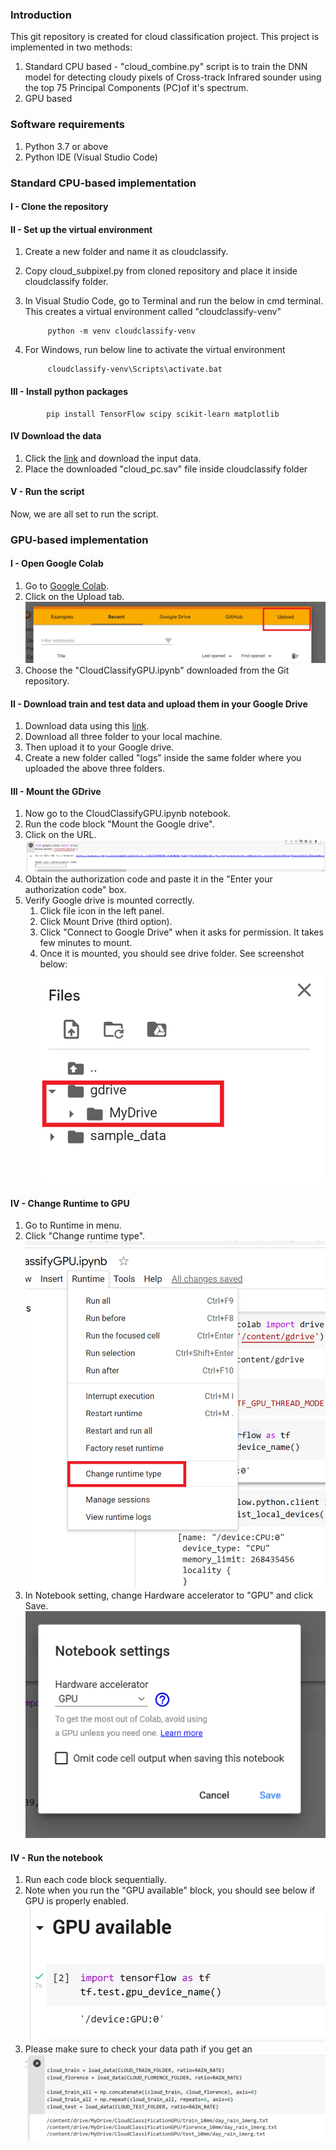 ### **Introduction**
This git repository is created for cloud classification project. This project is implemented in two methods:
1. Standard CPU based - "cloud_combine.py" script is to train the DNN model for detecting cloudy pixels of Cross-track Infrared sounder using the top 75 Principal Components (PC)of it's spectrum.
2. GPU based


### **Software requirements**
1. Python 3.7 or above
2. Python IDE (Visual Studio Code)

### **Standard CPU-based implementation**

#### **I - Clone the repository**

#### **II - Set up the virtual environment**
1. Create a new folder and name it as cloudclassify.
2. Copy cloud_subpixel.py from cloned repository and place it inside cloudclassify folder.
3. In Visual Studio Code, go to Terminal and run the below in cmd terminal. This creates a virtual environment called "cloudclassify-venv"
   
            python -m venv cloudclassify-venv
4. For Windows, run below line to activate the virtual environment
   
            cloudclassify-venv\Scripts\activate.bat
#### **III - Install python packages**
      
            pip install TensorFlow scipy scikit-learn matplotlib       

#### **IV Download the data**
1. Click the [link](https://drive.google.com/drive/u/0/folders/1d9uS1EDtIkmTHu3pDhJgR7mbqVS2gZNM) and download the input data.
2. Place the downloaded "cloud_pc.sav" file inside cloudclassify folder

#### **V - Run the script**
Now, we are all set to run the script.

### **GPU-based implementation**

#### **I - Open Google Colab**
1. Go to <a href="https://colab.research.google.com/notebooks/intro.ipynb#recent=true" target="_blank">Google Colab</a>.
2. Click on the Upload tab.
   ![image](https://github.com/stccenter/CloudClassification/blob/main/Images/GoogleColabUpload.png)
3. Choose the "CloudClassifyGPU.ipynb" downloaded from the Git repository.

#### **II - Download train and test data and upload them in your Google Drive**
1. Download data using this <a href="https://drive.google.com/drive/folders/1XqrxJd6rGgd0N2QJXRd1fm5aCZiSZClR?usp=sharing" target="_blank">link</a>.
2. Download all three folder to your local machine.
3. Then upload it to your Google drive.
4. Create a new folder called "logs" inside the same folder where you uploaded the above three folders.

#### **III - Mount the GDrive**
1. Now go to the CloudClassifyGPU.ipynb notebook.
2. Run the code block "Mount the Google drive".
3. Click on the URL.
    ![image](https://github.com/stccenter/CloudClassification/blob/main/Images/MountGdrive.PNG)
4. Obtain the authorization code and paste it in the "Enter your authorization code" box.
5. Verify Google drive is mounted correctly.
   1. Click file icon in the left panel.
   2. Click Mount Drive (third option).
   3. Click "Connect to Google Drive" when it asks for permission. It takes few minutes to mount.
   4. Once it is mounted, you should see drive folder. See screenshot below:
   ![image](https://github.com/stccenter/CloudClassification/blob/main/Images/VerifyGdrive.png)

#### **IV - Change Runtime to GPU**
1. Go to Runtime in menu.
2. Click "Change runtime type".
   ![image](https://github.com/stccenter/CloudClassification/blob/main/Images/ChangeRunTime.png)
3. In Notebook setting, change Hardware accelerator to "GPU" and click Save.
   ![image](https://github.com/stccenter/CloudClassification/blob/main/Images/RunTimeGPU.png)
   

#### **IV - Run the notebook**
1. Run each code block sequentially.
2. Note when you run the "GPU available" block, you should see below if GPU is properly enabled.
   ![image](https://github.com/stccenter/CloudClassification/blob/main/Images/GPUEnabled.jpg)
3. Please make sure to check your data path if you get an 
   ![image](https://github.com/stccenter/CloudClassification/blob/main/Images/LoadDataPath.png)

